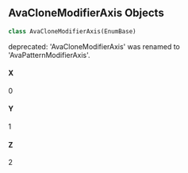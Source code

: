 ## AvaCloneModifierAxis Objects

```python
class AvaCloneModifierAxis(EnumBase)
```

deprecated: 'AvaCloneModifierAxis' was renamed to 'AvaPatternModifierAxis'.

<a id="unreal.AvaCloneModifierAxis.X"></a>

#### X

0

<a id="unreal.AvaCloneModifierAxis.Y"></a>

#### Y

1

<a id="unreal.AvaCloneModifierAxis.Z"></a>

#### Z

2

<a id="unreal.AvaPatternModifierPlane"></a>